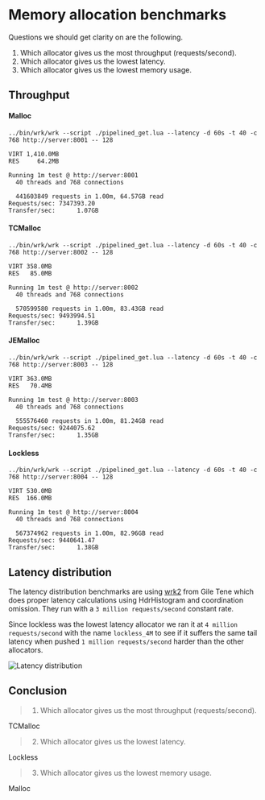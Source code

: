 # Memory allocation benchmarks
Questions we should get clarity on are the following.

1. Which allocator gives us the most throughput (requests/second).
2. Which allocator gives us the lowest latency.
3. Which allocator gives us the lowest memory usage.

## Throughput

#### Malloc
```
../bin/wrk/wrk --script ./pipelined_get.lua --latency -d 60s -t 40 -c 768 http://server:8001 -- 128

VIRT 1,410.0MB  
RES     64.2MB

Running 1m test @ http://server:8001
  40 threads and 768 connections
  
  441603849 requests in 1.00m, 64.57GB read
Requests/sec: 7347393.20
Transfer/sec:      1.07GB
```

#### TCMalloc
```
../bin/wrk/wrk --script ./pipelined_get.lua --latency -d 60s -t 40 -c 768 http://server:8002 -- 128

VIRT 358.0MB  
RES   85.0MB

Running 1m test @ http://server:8002
  40 threads and 768 connections
  
  570599580 requests in 1.00m, 83.43GB read
Requests/sec: 9493994.51
Transfer/sec:      1.39GB
```

#### JEMalloc
```
../bin/wrk/wrk --script ./pipelined_get.lua --latency -d 60s -t 40 -c 768 http://server:8003 -- 128

VIRT 363.0MB  
RES   70.4MB

Running 1m test @ http://server:8003
  40 threads and 768 connections
  
  555576460 requests in 1.00m, 81.24GB read
Requests/sec: 9244075.62
Transfer/sec:      1.35GB
```

#### Lockless
```
../bin/wrk/wrk --script ./pipelined_get.lua --latency -d 60s -t 40 -c 768 http://server:8004 -- 128

VIRT 530.0MB  
RES  166.0MB

Running 1m test @ http://server:8004
  40 threads and 768 connections
  
  567374962 requests in 1.00m, 82.96GB read
Requests/sec: 9440641.47
Transfer/sec:      1.38GB
```

## Latency distribution
The latency distribution benchmarks are using [wrk2](https://github.com/giltene/wrk2) from Gile Tene which does proper latency calculations using HdrHistogram and coordination omission. They run with a `3 million requests/second` constant rate.

Since lockless was the lowest latency allocator we ran it at `4 million requests/second` with the name `lockless_4M` to see if it suffers the same tail latency when pushed `1 million requests/second` harder than the other allocators.

![Latency distribution](http://i.imgur.com/5Bc0Tu3.png)

## Conclusion
> 1. Which allocator gives us the most throughput (requests/second).

TCMalloc

> 2. Which allocator gives us the lowest latency.

Lockless

> 3. Which allocator gives us the lowest memory usage.

Malloc
